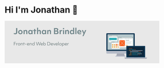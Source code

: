 ### <h1>Hi I'm Jonathan 👋</h1>

  <div>
  <p></p>
  <img align="right" src="https://github.com/jonnybrin/Jonnybrin/blob/master/Github_bio_banner.jpg?raw=true">
  </div>

<!--
**jonnybrin/Jonnybrin** is a ✨ _special_ ✨ repository because its `README.md` (this file) appears on your GitHub profile.

Here are some ideas to get you started:

- 🔭 I’m currently working on ...
- 🌱 I’m currently learning ...
- 👯 I’m looking to collaborate on ...
- 🤔 I’m looking for help with ...
- 💬 Ask me about ...
- 📫 How to reach me: ...
- 😄 Pronouns: ...
- ⚡ Fun fact: ...
-->
